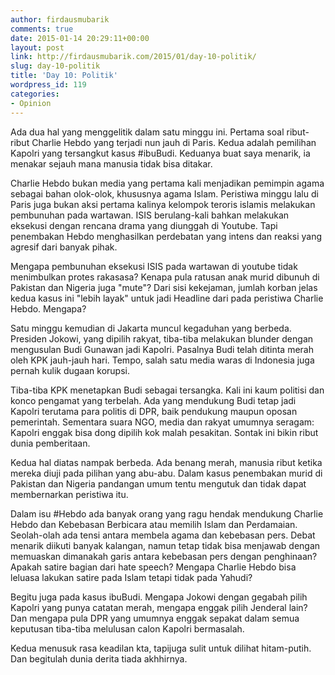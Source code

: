 ```yaml
---
author: firdausmubarik
comments: true
date: 2015-01-14 20:29:11+00:00
layout: post
link: http://firdausmubarik.com/2015/01/day-10-politik/
slug: day-10-politik
title: 'Day 10: Politik'
wordpress_id: 119
categories:
- Opinion
---
```


Ada dua hal yang menggelitik dalam satu minggu ini. Pertama soal ribut-ribut Charlie Hebdo yang terjadi nun jauh di Paris. Kedua adalah pemilihan Kapolri yang tersangkut kasus #ibuBudi. Keduanya buat saya menarik, ia menakar sejauh mana manusia tidak bisa ditakar.

Charlie Hebdo bukan media yang pertama kali menjadikan pemimpin agama sebagai bahan olok-olok, khususnya agama Islam. Peristiwa minggu lalu di Paris juga bukan aksi pertama kalinya kelompok teroris islamis melakukan pembunuhan pada wartawan. ISIS berulang-kali bahkan melakukan eksekusi dengan rencana drama yang diunggah di Youtube. Tapi penembakan Hebdo menghasilkan perdebatan yang intens dan reaksi yang agresif dari banyak pihak.

Mengapa pembunuhan eksekusi ISIS pada wartawan di youtube tidak menimbulkan protes rakasasa? Kenapa pula ratusan anak murid dibunuh di Pakistan dan Nigeria juga "mute"? Dari sisi kekejaman, jumlah korban jelas kedua kasus ini "lebih layak" untuk jadi Headline dari pada peristiwa Charlie Hebdo. Mengapa?

Satu minggu kemudian di Jakarta muncul kegaduhan yang berbeda. Presiden Jokowi, yang dipilih rakyat, tiba-tiba melakukan blunder dengan mengusulan Budi Gunawan jadi Kapolri. Pasalnya Budi telah ditinta merah oleh KPK jauh-jauh hari. Tempo, salah satu media waras di Indonesia juga pernah kulik dugaan korupsi.

Tiba-tiba KPK menetapkan Budi sebagai tersangka. Kali ini kaum politisi dan konco pengamat yang terbelah. Ada yang mendukung Budi tetap jadi Kapolri terutama para politis di DPR, baik pendukung maupun oposan pemerintah. Sementara suara NGO, media dan rakyat umumnya seragam: Kapolri enggak bisa dong dipilih kok malah pesakitan. Sontak ini bikin ribut dunia pemberitaan.

Kedua hal diatas nampak berbeda. Ada benang merah, manusia ribut ketika mereka diuji pada pilihan yang abu-abu. Dalam kasus penembakan murid di Pakistan dan Nigeria pandangan umum tentu mengutuk dan tidak dapat membernarkan peristiwa itu.

Dalam isu #Hebdo ada banyak orang yang ragu hendak mendukung Charlie Hebdo dan Kebebasan Berbicara atau memilih Islam dan Perdamaian. Seolah-olah ada tensi antara membela agama dan kebebasan pers. Debat menarik diikuti banyak kalangan, namun tetap tidak bisa menjawab dengan memuaskan dimanakah garis antara kebebasan pers dengan penghinaan? Apakah satire bagian dari hate speech? Mengapa Charlie Hebdo bisa leluasa lakukan satire pada Islam tetapi tidak pada Yahudi?

Begitu juga pada kasus ibuBudi. Mengapa Jokowi dengan gegabah pilih Kapolri yang punya catatan merah, mengapa enggak pilih Jenderal lain? Dan mengapa pula DPR yang umumnya enggak sepakat dalam semua keputusan tiba-tiba melulusan calon Kapolri bermasalah.

Kedua menusuk rasa keadilan kta, tapijuga sulit untuk dilihat hitam-putih. Dan begitulah dunia derita tiada akhhirnya.
